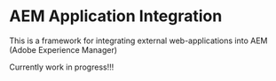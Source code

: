 # AEM Application Integration

This is a framework for  integrating external web-applications into AEM (Adobe Experience Manager)

Currently work in progress!!!